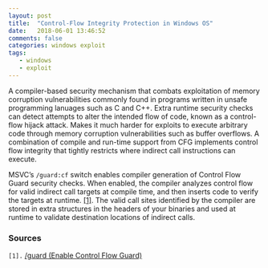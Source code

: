 ```yaml
---
layout: post
title:  "Control-Flow Integrity Protection in Windows OS"
date:   2018-06-01 13:46:52
comments: false
categories: windows exploit
tags: 
   - windows 
   - exploit
---
```


A compiler-based security mechanism that combats exploitation of memory corruption vulnerabilities commonly found in programs written in unsafe programming lanuages such as C and C++.  Extra runtime security checks can detect attempts to alter the intended flow of code, known as a control-flow hijack attack.  Makes it much harder for exploits to execute arbitrary code through memory corruption vulnerabilities such as buffer overflows.
A combination of compile and run-time support from CFG implements control flow integrity that tightly restricts where indirect call instructions can execute.

MSVC’s `/guard:cf` switch enables compiler generation of Control Flow Guard security checks.  When enabled, the compiler analyzes control flow for valid indirect call targets at compile time, and then inserts code to verify the targets at runtime. [[1]](https://msdn.microsoft.com/en-us/library/dn919635.aspx). The valid call sites identified by the compiler are stored in extra structures in the headers of your binaries and used at runtime to validate destination locations of indirect calls.



### Sources
`[1].` [/guard (Enable Control Flow Guard)](https://msdn.microsoft.com/en-us/library/dn919635.aspx) 
